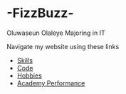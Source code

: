 # -FizzBuzz-

Oluwaseun Olaleye
Majoring in IT

Navigate my website using these links

* [Skills](./skills.md)
* [Code](./code.js)
* [Hobbies](./hobbies.md)
* [Academy Performance](./marks.md)
